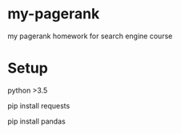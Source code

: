 # my-pagerank
my pagerank homework for search engine course

# Setup
python >3.5

pip install requests

pip install pandas
